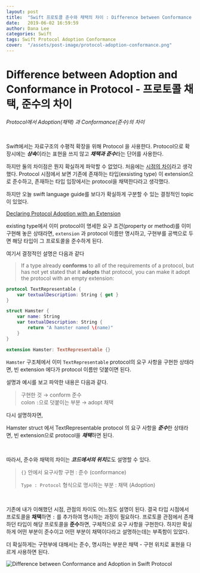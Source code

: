 ```yaml
---
layout: post
title:  "Swift 프로토콜 준수와 채택의 차이 : Difference between Conformance and Adoption in Swift Protocol"
date:   2019-06-02 16:59:59
author: Dana Lee
categories: Swift
tags: Swift Protocol Adoption Conformance
cover:  "/assets/post-image/protocol-adoption-conformance.png"
---
```




# Difference between Adoption and Conformance in Protocol - 프로토콜 채택, 준수의 차이

*Protocol에서 Adoption(채택) 과 Conformance(준수)의 차이*

&nbsp;

Swift에서는 자료구조의 수평적 확장을 위해 Protocol 을 사용한다. Protocol으로 확장시에는 ***상속***이라는 표현을 쓰지 않고 ***채택과 준수***라는 단어를 사용한다.

하지만 둘의 차이점은 뭔지 확실하게 파악할 수 없었다. 처음에는 <u>시점의 차이</u>라고 생각했다. Protocol 시점에서 보면 기존에 존재하는 타입(exsisting type) 이 extension으로 준수하고, 존재하는 타입 입장에서는 protocol을 채택한다라고 생각했다. 

하지만 오늘 swift language guide를 보다가 확실하게 구분할 수 있는 결정적인 topic이 있었다.

[Declaring Protocol Adoption with an Extension](https://docs.swift.org/swift-book/LanguageGuide/Protocols.html#ID278)

existing type에서 이미 protocol이 명세한 요구 조건(property or method)를 이미 구현해 놓은 상태라면, `extension` 과 protocol 이름만 명시하고, 구현부를 공백으로 두면 해당 타입이 그 프로토콜을 준수하게 된다.

여기서 결정적인 설명은 다음과 같다

> If a type already **conforms** to all of the requirements of a protocol, but has not yet stated that it **adopts** that protocol, you can make it adopt the protocol with an empty extension:

```swift
protocol TextRepresentable {
    var textualDescription: String { get }
}

struct Hamster {
    var name: String
    var textualDescription: String {
        return "A hamster named \(name)"
    }
}

extension Hamster: TextRepresentable {}
```

`Hamster` 구조체에서 이미 `TextRepresentable` protocol의 요구 사항을 구현한 상태라면, 빈 extension 에다가 protocol 이름만 덧붙이면 된다.

설명과 예시를 보고 파악한 내용은 다음과 같다.

> 구현한 것 → conform 준수 <br>colon `:`으로 덧붙이는 부분 → adopt 채택 

다시 설명하자면, 

Hamster struct 에서 TextRepresentable protocol 의 요구 사항을 ***준수***한 상태라면, 빈 extension으로 protocol을 ***채택***하면 된다.

&nbsp;

따라서, 준수와 채택의 차이는 ***코드에서의 위치***로도 설명할 수 있다.

> `{}` 안에서 요구사항 구현 : 준수 (conformance)
>
> `Type : Protocol` 형식으로 명시하는 부분 : 채택 (Adoption)

&nbsp;

기존에 내가 이해했던 시점, 관점의 차이도 어느정도 설명이 된다. 결국 타입 시점에서 프로토콜을 **채택**하면 `:` 를 추가하여 명시하는 과정이 필요하다. 프로토콜 관점에서 존재하던 타입이 해당 프로토콜을 **준수**하면, 구체적으로 요구 사항을 구현한다. 하지만 확실하게 어떤 부분이 준수이고 어떤 부분이 채택이다라고 설명하는데는 부족함이 있었다.

더 확실하게는 구현부에 대해서는 준수, 명시하는 부분은 채택 - 구현 위치로 표현을 다르게 사용하면 된다.

![Difference between Conformance and Adoption in Swift Protocol]({{site.url}}/assets/post-image/protocol-adoption-conformance.png)

&nbsp;

&nbsp;

